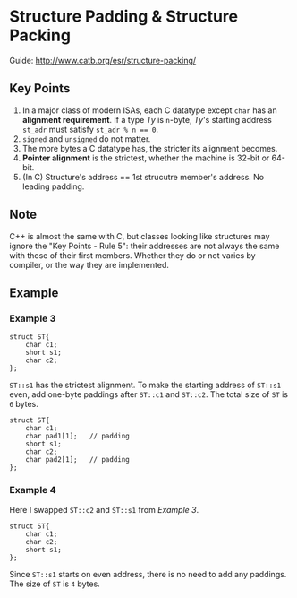 # Structure Padding & Structure Packing
Guide: http://www.catb.org/esr/structure-packing/

## Key Points
1. In a major class of modern ISAs, each C datatype except `char` has an **alignment requirement**.
If a type *Ty* is `n`-byte, *Ty*'s starting address `st_adr` must satisfy `st_adr % n == 0`.
2. `signed` and `unsigned` do not matter.
3. The more bytes a C datatype has, the stricter its alignment becomes.
4. **Pointer alignment** is the strictest, whether the machine is 32-bit or 64-bit.
5. (In C) Structure's address == 1st strucutre member's address. No leading padding.

## Note
C++ is almost the same with C, but classes looking like structures may ignore the "Key Points - Rule 5": their addresses are not always the same with those of their first members. Whether they do or not varies by compiler, or the way they are implemented.

## Example
### Example 3
    struct ST{
        char c1;
        short s1;
        char c2;
    };

`ST::s1` has the strictest alignment. To make the starting address of `ST::s1` even, add one-byte paddings after `ST::c1` and `ST::c2`.
The total size of `ST` is `6` bytes.

    struct ST{
        char c1;
        char pad1[1];   // padding
        short s1;
        char c2;
        char pad2[1];   // padding
    };

### Example 4
Here I swapped `ST::c2` and `ST::s1` from *Example 3*.

    struct ST{
        char c1;
        char c2;
        short s1;
    };

Since `ST::s1` starts on even address, there is no need to add any paddings.
The size of `ST` is `4` bytes.
